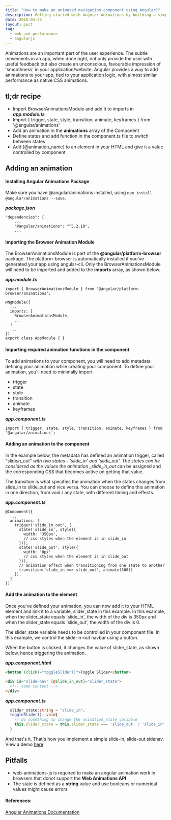 ```yaml
---
title: "How to make an animated navigation component using Angular?"
description: Getting started with Angular Animations by building a simple component
date: 2018-04-25
layout: post
tag:
  - web-and-performance
  - angularjs
---
```


Animations are an important part of the user experience. The subtle movements in an app, when done right, not only provide the user with useful feedback but also create an unconscious, favourable impression of 'smoothness' in your application/website. Angular provides a way to add animations to your app, tied to your application logic, with almost similar performance as native CSS animations.

## tl;dr recipe

- Import BrowserAnimationsModule and add it to imports in **_app.module.ts_**
- Import { trigger, state, style, transition, animate, keyframes } from '@angular/animations'
- Add an animation in the **animations** array of the Component
- Define states and add function in the component.ts file to switch between states
- Add [@animation_name] to an element in your HTML and give it a value controlled by component

## Adding an animation

#### Installing Angular Animations Package

Make sure you have @angular/animations installed, using `npm install @angular/animations --save`.

**_package.json_**

```
"dependencies": {
    ...
    "@angular/animations": "^5.2.10",
    ...

```

#### Importing the Browser Animation Module

The BrowserAnimationsModule is part of the **@angular/platform-browser** package. The platform-browser is automatically installed if you've generated your app using angular-cli. Only the BrowserAnimationsModule will need to be imported and added to the **imports** array, as shown below.

**_app.module.ts_**

```
import { BrowserAnimationsModule } from '@angular/platform-browser/animations';

@NgModule({
  ...
  imports: [
    BrowserAnimationsModule,
    ...
  ]
  ...
})
export class AppModule { }
```

#### Importing required animation functions in the component

To add animations to your component, you will need to add metadata defining your animation while creating your component. To define your animation, you'll need to minimally import

- trigger
- state
- style
- transition
- animate
- keyframes

**_app.component.ts_**

```
import { trigger, state, style, transition, animate, keyframes } from '@angular/animations';
```

#### Adding an animation to the component

In the example below, the metadata has defined an animation trigger, called "slide*in_out" with two states - 'slide_in' and 'slide_out'. The states can be considered as the values the animation \_slide_in_out* can be assigned and the corresponding CSS that becomes active on getting that value.

The transition is what specifies the animation when the states changes from slide_in to slide_out and vice versa. You can choose to define this animation in one direction, from void / any state, with different timing and effects.

**_app.component.ts_**

```
@Component({
  ...
  animations: [
    trigger('slide_in_out', [
      state('slide_in', style({
        width: '350px',
        // css styles when the element is in slide_in
      })),
      state('slide_out', style({
        width: '0px'
        // css styles when the element is in slide_out
      })),
      // animation effect when transitioning from one state to another
      transition('slide_in <=> slide_out', animate(300))
    ]),
  ]
})
```

#### Add the animation to the element

Once you've defined your animation, you can now add it to your HTML element and link it to a variable, slider_state in this example. In this example, when the slider_state equals 'slide_in', the width of the div is 350px and when the slider_state equals 'slide_out', the width of the div is 0.

The slider_state variable needs to be controlled in your component file. In this example, we control the slide-in-out navbar using a button.

When the button is clicked, it changes the value of slider_state, as shown below, hence triggering the animation.

**_app.component.html_**

```html
<button (click)="toggleSlider()">Toggle Slider</button>

<div id="slide-nav" [@slide_in_out]="slider_state">
  <!-- some content -->
</div>
```

**_app.component.ts_**

```ts
  slider_state:string = "slide_in";
  toggleSlider(): void{
    // do something to change the animation_state variable
    this.slider_state = this.slider_state === 'slide_out' ? 'slide_in' : 'slide_out';
  }
```

And that's it. That's how you implement a simple slide-in, slide-out sidenav. View a demo [here](https://stackblitz.com/edit/angular-slide-nav?file=app%2Fapp.module.ts)

## Pitfalls

- web-animations-js is required to make an angular animation work in browsers that donot support the **Web Animations API**
- The state is defined as a **string** value and use booleans or numerical values might cause errors

#### References:

[Angular Animations Documentation](https://angular.io/guide/animations)
